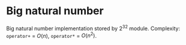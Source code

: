 # Big natural number

Big natural number implementation stored by $2^32$ module.
Complexity: `operator+` = $O(n)$, `operator*` = $O(n^2)$.
